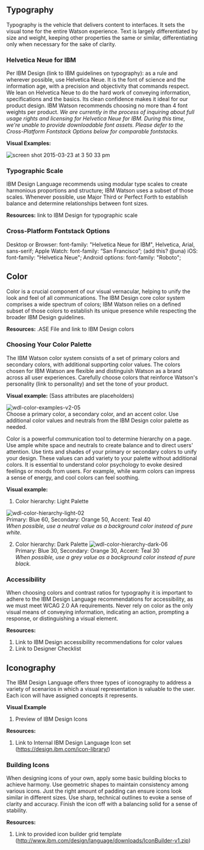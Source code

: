 ## Typography
Typography is the vehicle that delivers content to interfaces. It sets the visual tone for the entire Watson experience. Text is largely differentiated by size and weight, keeping other properties the same or similar, differentiating only when necessary for the sake of clarity.

### Helvetica Neue for IBM
Per IBM Design (link to IBM guidelines on typography): as a rule and wherever possible, use Helvetica Neue. It is the font of science and the information age, with a precision and objectivity that commands respect.  We lean on Helvetica Neue to do the hard work of conveying information, specifications and the basics. Its clean confidence makes it ideal for our product design. IBM Watson recommends choosing no more than 4 font weights per product.
*We are currently in the process of inquiring about full usage rights and licensing for Helvetica Neue for IBM. During this time, we're unable to provide downloadable font assets. Please defer to the Cross-Platform Fontstack Options below for comparable fontstacks.*

**Visual Examples:**  

![screen shot 2015-03-23 at 3 50 33 pm](https://cloud.githubusercontent.com/assets/9538528/6790304/baddcf34-d174-11e4-8568-97ba55992e54.png)

### Typographic Scale
IBM Design Language recommends using modular type scales to create harmonious proportions and structure; IBM Watson uses a subset of those scales. Whenever possible, use Major Third or Perfect Forth to establish balance and determine relationships between font sizes.

**Resources:** link to IBM Design for typographic scale

### Cross-Platform Fontstack Options
Desktop or Browser: font-family: "Helvetica Neue for IBM", Helvetica, Arial, sans-serif;
Apple Watch: font-family: “San Francisco”; (add this? @una)
iOS: font-family: "Helvetica Neue";
Android options: font-family: "Roboto";

## Color
Color is a crucial component of our visual vernacular, helping to unify the look and feel of all communications. The IBM Design core color system comprises a wide spectrum of colors; IBM Watson relies on a defined subset of those colors to establish its unique presence while respecting the broader IBM Design guidelines.

**Resources:** .ASE File and link to IBM Design colors

### Choosing Your Color Palette
The IBM Watson color system consists of a set of primary colors and secondary colors, with additional supporting color values. The colors chosen for IBM Watson are flexible and distinguish Watson as a brand across all user experiences. Carefully choose colors that reinforce Watson's personality (link to personality) and set the tone of your product.

**Visual example:** (Sass attributes are placeholders)

![wdl-color-examples-v2-05](https://cloud.githubusercontent.com/assets/9538528/6787925/f7eaa1d8-d163-11e4-998f-f4819b8e208c.png)  
Choose a primary color, a secondary color, and an accent color. Use additional color values and neutrals from the IBM Design color palette as needed.

Color is a powerful communication tool to determine hierarchy on a page. Use ample white space and neutrals to create balance and to direct users' attention. Use tints and shades of your primary or secondary colors to unify your design. These values can add variety to your palette without additional colors. It is essential to understand color psychology to evoke desired feelings or moods from users. For example, while warm colors can impress a sense of energy, and cool colors can feel soothing.

**Visual example:**  
1. Color hierarchy: Light Palette

![wdl-color-hierarchy-light-02](https://cloud.githubusercontent.com/assets/9538528/6784726/6f37ee5e-d14f-11e4-83f0-ac124e2b3eda.png)  
Primary: Blue 60, Secondary: Orange 50, Accent: Teal 40  
*When possible, use a neutral value as a background color instead of pure white.*


2. Color hierarchy: Dark Palette
![wdl-color-hierarchy-dark-06](https://cloud.githubusercontent.com/assets/9538528/6784741/80cbae8a-d14f-11e4-9f19-ba88c568fea6.png)  
Primary: Blue 30, Secondary: Orange 30, Accent: Teal 30  
*When possible, use a grey value as a background color instead of pure black.*

### Accessibility
When choosing colors and contrast ratios for typography it is important to adhere to the IBM Design Language recommendations for accessibility, as we must meet WCAG 2.0 AA requirements. Never rely on color as the only visual means of conveying information, indicating an action, prompting a response, or distinguishing a visual element.  

**Resources:** 
1. Link to IBM Design accessibility recommendations for color values
2. Link to Designer Checklist

## Iconography
The IBM Design Language offers three types of iconography to address a variety of scenarios in which a visual representation is valuable to the user. Each icon will have assigned concepts it represents.

**Visual Example**  
1. Preview of IBM Design Icons  

**Resources:**  
1. Link to Internal IBM Design Language Icon set (https://design.ibm.com/icon-library/)

### Building Icons
When designing icons of your own, apply some basic building blocks to achieve harmony.  Use geometric shapes to maintain consistency among various icons.  Just the right amount of padding can ensure icons look similar in different sizes.  Use sharp, technical outlines to evoke a sense of clarity and accuracy.  Finish the icon off with a balancing solid for a sense of stability.

**Resources:**
1. Link to provided icon builder grid template (http://www.ibm.com/design/language/downloads/IconBuilder-v1.zip)